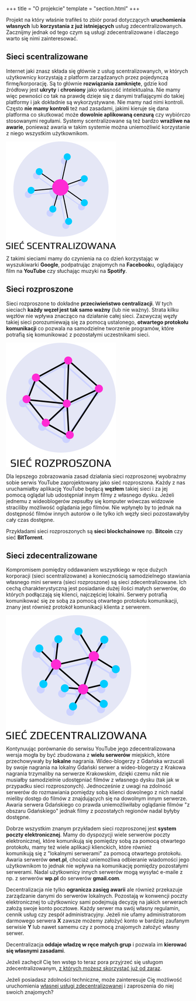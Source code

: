 +++
title = "O projekcie"
template = "section.html"
+++

Projekt na który właśnie trafiłeś to zbiór porad dotyczących **uruchomienia własnych** lub **korzystania z już istniejących** usług zdecentralizowanych. Zacznijmy jednak od tego czym są usługi zdecentralizowane i dlaczego warto się nimi zainteresować.

## Sieci scentralizowane

Internet jaki znasz składa się głównie z usług scentralizowanych, w których użytkownicy korzystają z platform zarządzanych przez pojedynczą firmę/korporację. Są to głównie **rozwiązania zamknięte**, gdzie kod źródłowy jest **ukryty** i **chroniony** jako własność intelektualna. Nie mamy więc pewności co tak na prawdę dzieje się z danymi trafiającymi do takiej platformy i jak dokładnie są wykorzystywane. Nie mamy nad nimi kontroli. Często **nie mamy kontroli** też nad zasadami, jakimi kieruje się dana platforma co skutkować może **dowolnie aplikowaną cenzurą** czy wybiórczo stosowanymi regułami. Systemy scentralizowane są też bardzo **wrażliwe na awarie**, ponieważ awaria w takim systemie można uniemożliwić korzystanie z niego wszystkim użytkownikom.

![sieć scentralizowana](siec-scentralizowana.png)

Z takimi sieciami mamy do czynienia na co dzień korzystając w wyszukiwarki **Google**, podpatrując znajomych na **Facebook**u, oglądający film na **YouTube** czy słuchając muzyki na **Spotify**.

## Sieci rozproszone

Sieci rozproszone to dokładne **przeciwieństwo centralizacji**. W tych sieciach **każdy węzeł jest tak samo ważny** (lub nie ważny). Strata kilku węzłów nie wpływa znacząco na działanie całej sieci. Zazwyczaj węzły takiej sieci porozumiewają się za pomocą ustalonego, **otwartego protokołu komunikacji** co pozwala na samodzielne tworzenie programów, które potrafią się komunikować z pozostałymi uczestnikami sieci.

![sieć rozproszona](siec-rozproszona.png)

Dla lepszego zobrazowania zasad działania sieci rozproszonej wyobraźmy sobie serwis YouTube zaprojektowany jako sieć rozproszona. Każdy z nas uruchamiałby aplikację YouTube będącą **węzłem** takiej sieci i za jej pomocą oglądał lub udostępniał innym filmy z własnego dysku. Jeżeli jednemu z wideoblogerów zepsułby się komputer wówczas widzowie straciliby możliwość oglądania jego filmów. Nie wpłynęło by to jednak na dostępność filmów innych autorów o ile tylko ich węzły sieci pozostawałyby cały czas dostępne.

Przykładami sieci rozproszonych są **sieci blockchainowe** np. **Bitcoin** czy sieć **BitTorrent**. 

## Sieci zdecentralizowane

Kompromisem pomiędzy oddawaniem wszystkiego w ręce dużych korporacji (sieci scentralizowane) a koniecznością samodzielnego stawiania własnego mini serwera (sieci rozproszone) są sieci zdecentralizowane. Ich cechą charakterystyczną jest posiadanie dużej ilości małych serwerów, do których podłączają się klienci, najczęściej lokalni. Serwery potrafią komunikować się ze sobą za pomocą otwartego protokołu komunikacji, znany jest również protokół komunikacji klienta z serwerem.

![sieć zdecentralizowana](siec-zdecentralizowana.png)

Kontynuując porównanie do serwisu YouTube jego zdecentralizowana wersja mogła by być zbudowana z **wielu serwerów** miejskich, które przechowywały by **lokalne** nagrania. Wideo-blogerzy z Gdańska wrzucali by swoje nagrania na lokalny Gdański serwer a wideo-blogerzy z Krakowa nagrania trzymaliby na serwerze Krakowskim, dzięki czemu nikt nie musiałby samodzielnie udostępniać filmów z własnego dysku (tak jak w przypadku sieci rozproszonych). Jednocześnie z uwagi na zdolność serwerów do rozmawiania pomiędzy sobą klienci dowolnego z nich nadal mieliby dostęp do filmów z znajdujących się na dowolnym innym serwerze. Awaria serwera Gdańskiego co prawda uniemożliwiłaby oglądanie filmów "z obszaru Gdańskiego" jednak filmy z pozostałych regionów nadal byłyby dostępne.

Dobrze wszystkim znanym przykładem sieci rozproszonej jest **system poczty elektronicznej**. Mamy do dyspozycji wiele serwerów poczty elektronicznej, które komunikują się pomiędzy sobą za pomocą otwartego protokołu, mamy też wiele aplikacji klienckich, które również komunikują się z "lokalnymi serwerami" za pomocą otwartego protokołu. Awaria serwerów **onet.pl**, chociaż uniemożliwa odbieranie wiadomości jego użytkownikom to jednak nie wpływa na komunikację pomiędzy pozostałymi serwerami. Nadal użytkownicy innych serwerów mogą wysyłać e-maile z np. z serwerów **wp.pl** do serwerów **gmail.com**.

Decentralizacja nie tylko **ogranicza zasięg awarii** ale również przekazuje zarządzanie danymi do serwerów lokalnych. Pozostają w konwencji poczty elektronicznej to użytkownicy sami podejmują decyzję na jakich serwerach założą swoje konto pocztowe. Każdy serwer ma swój własny regulamin, cennik usług czy zespół administracyjny. Jeżeli nie ufamy administratorom darmowego serwera **X** zawsze możemy założyć konto w bardziej zaufanym serwisie **Y** lub nawet samemu czy z pomocą znajomych założyć własny serwer.

Decentralizacja **oddaje władzę w ręce małych grup** i pozwala im **kierować się własnymi zasadami**.

Jeżeli zachęcił Cię ten wstęp to teraz pora przyjrzeć się usługom zdecentralizowanym, [z których możesz skorzystać już od zaraz](uzytkownicy).

Jeżeli posiadasz zdolności techniczne, może zainteresuje Cię możliwość uruchomienia [własnej usługi zdecentralizowanej](administratorzy) i zaproszenia do niej swoich znajomych?

